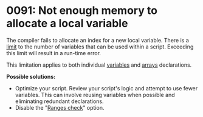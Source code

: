 # 0091: Not enough memory to allocate a local variable

The compiler fails to allocate an index for a new local variable. There is a [limit](../../scm-documentation/gta-limits.md) to the number of variables that can be used within a script. Exceeding this limit will result in a run-time error.

This limitation applies to both individual [variables](../../coding/variables.md) and [arrays](../../coding/arrays.md) declarations.

**Possible solutions:**&#x20;

* Optimize your script. Review your script's logic and attempt to use fewer variables. This can involve reusing variables when possible and eliminating redundant declarations.
* Disable the "[Ranges check](../../editor/options/general.md#ranges-check)" option.